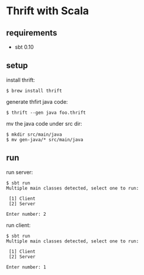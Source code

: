 # Thrift with Scala

## requirements

* sbt 0.10

## setup

install thrift:

    $ brew install thrift

generate thfirt java code:

    $ thrift --gen java foo.thrift

mv the java code under src dir:

    $ mkdir src/main/java
    $ mv gen-java/* src/main/java

## run

run server:

    $ sbt run
    Multiple main classes detected, select one to run:

     [1] Client
     [2] Server

    Enter number: 2

run client:

    $ sbt run
    Multiple main classes detected, select one to run:

     [1] Client
     [2] Server

    Enter number: 1

